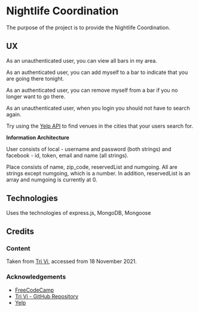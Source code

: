 # Nightlife Coordination

The purpose of the project is to provide the Nightlife Coordination.

## UX

As an unauthenticated user, you can view all bars in my area.

As an authenticated user, you can add myself to a bar to indicate that you are going there tonight.

As an authenticated user, you can remove myself from a bar if you no longer want to go there.

As an unauthenticated user, when you login you should not have to search again.

Try using the [Yelp API](https://www.yelp.com/developers/documentation/v3) to find venues in the cities that your users search for.

**Information Architecture**

User consists of local - username and password (both strings) and facebook - id, token, email and name (all strings).

Place consists of name, zip_code, reservedList and numgoing.  All are strings except numgoing, which is a number.  In addition, reservedList is an array and numgoing is currently at 0.

## Technologies

Uses the technologies of express.js, MongoDB, Mongoose

## Credits

### Content

Taken from [Tri Vi](https://github.com/triminhvi), accessed from 18 November 2021.

### Acknowledgements

- [FreeCodeCamp](https://www.freecodecamp.org)
- [Tri Vi - GitHub Repository](https://github.com/triminhvi/Nightlife_Coordination_App)
- [Yelp](https://www.yelp.com)